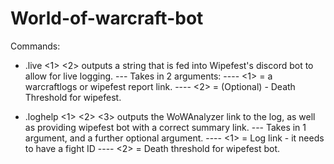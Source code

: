 # World-of-warcraft-bot

Commands:

- .live <1> <2> outputs a string that is fed into Wipefest's discord bot to allow for live logging.
--- Takes in 2 arguments:
---- <1> = a warcraftlogs or wipefest report link.
---- <2> = (Optional) - Death Threshold for wipefest.

- .loghelp <1> <2> <3> outputs the WoWAnalyzer link to the log, as well as providing wipefest bot with a correct summary link.
--- Takes in 1 argument, and a further optional argument.
---- <1> = Log link - it needs to have a fight ID
---- <2> = Death threshold for wipefest bot.

